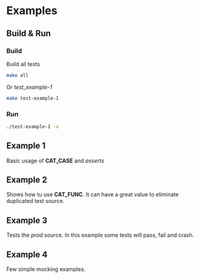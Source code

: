 # Examples

## Build & Run
### Build
Build all tests
```bash
make all
```

Or _test_example-1_
```bash
make test-example-1
```

### Run
```bash
./test-example-1 -a
```

## Example 1

Basic usage of __CAT_CASE__ and _asserts_

## Example 2

Shows how tu use __CAT_FUNC__. It can have a great value to eliminate duplicated test source.

## Example 3

Tests the _prod_ source. In this example some tests will pass, fail and crash.

## Example 4

Few simple mocking examples.
